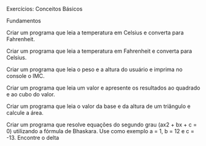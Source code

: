 Exercícios: Conceitos Básicos

Fundamentos

Criar um programa que leia a temperatura em Celsius e converta para Fahrenheit.

Criar um programa que leia a temperatura em Fahrenheit e converta para Celsius.

Criar um programa que leia o peso e a altura do usuário e imprima no console o IMC.

Criar um programa que leia um valor e apresente os resultados ao quadrado e ao cubo do valor.

Criar um programa que leia o valor da base e da altura de um triângulo e calcule a área.

Criar um programa que resolve equações do segundo grau (ax2 + bx + c = 0) utilizando a fórmula de Bhaskara. Use como exemplo a = 1, b = 12 e c = -13. Encontre o delta